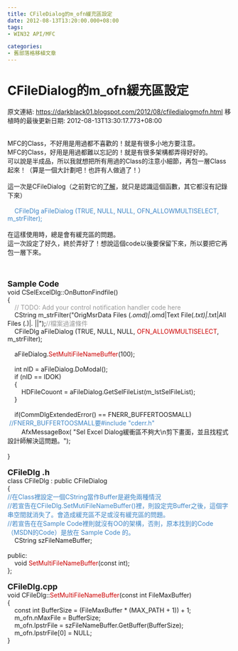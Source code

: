 ```yaml
---
title: CFileDialog的m_ofn緩充區設定
date: 2012-08-13T13:20:00.000+08:00
tags: 
- WIN32 API/MFC

categories:
- 舊部落格移植文章
---
```


# CFileDialog的m_ofn緩充區設定

原文連結: https://darkblack01.blogspot.com/2012/08/cfiledialogmofn.html
移植時的最後更新日期: 2012-08-13T13:30:17.773+08:00

<br />MFC的Class，不好用是用過都不喜歡的！就是有很多小地方要注意。<br />MFC的Class，好用是用過都難以忘記的！就是有很多架構都弄得好好的。<br />可以說是半成品，所以我就想把所有用過的Class的注意小細節，再包一層Class起來！（算是一個大計劃吧！也許有人做過了！）<br /><br />這一次是CFileDialog（之前對它的<a href="http://darkblack01.blogspot.tw/2012/05/cfiledialog.html" target="_blank">了解</a>，就只是認識這個函數，其它都沒有記錄下來）<br /><br />&nbsp; &nbsp; <span style="color: #3d85c6;">CFileDlg aFileDialog (TRUE, NULL, NULL, OFN_ALLOWMULTISELECT, m_strFilter); </span><br /><br />在這樣使用時，總是會有緩充區的問題。<br />這一次設定了好久，終於弄好了！想說這個code以後要保留下來，所以要把它再包一層下來。<br /><br /><a name='more'></a><br /><br /><span style="font-size: large;"><b>Sample Code</b></span><br />void CSelExcelDlg::OnButtonFindfile()<br />{<br />&nbsp; &nbsp; <span style="color: #999999;">// TODO: Add your control notification handler code here</span><br />&nbsp; &nbsp; CString m_strFilter("OrigMsrData Files (*.omd)|*.omd|Text File(*.txt)|*.txt|All Files (*.*)|*.* ||");<span style="color: #999999;">//檔案過濾條件</span><br />&nbsp; &nbsp; CFileDlg aFileDialog (TRUE, NULL, NULL, <span style="color: #cc0000;">OFN_ALLOWMULTISELECT</span>, m_strFilter);<br /><br />&nbsp; &nbsp; aFileDialog.<span style="color: #cc0000;">SetMultiFileNameBuffer</span>(100);<br /><br />&nbsp; &nbsp; int nID = aFileDialog.DoModal();<br />&nbsp; &nbsp; if (nID == IDOK)<br />&nbsp; &nbsp; {<br />&nbsp; &nbsp; &nbsp; &nbsp; HDFileCouont = aFileDialog.GetSelFileList(m_lstSelFileList); &nbsp; &nbsp; &nbsp; <br />&nbsp; &nbsp; }<br /><br />&nbsp; &nbsp; if(CommDlgExtendedError() == FNERR_BUFFERTOOSMALL) &nbsp;<span style="color: #3d85c6;">//FNERR_BUFFERTOOSMALL要#include "cderr.h"</span><br />&nbsp; &nbsp; &nbsp; &nbsp; AfxMessageBox( "Sel Excel Dialog緩衝區不夠大\n剪下畫面，並且找程式設計師解決這問題。");<br /><br />}<br /><br /><b><span style="font-size: large;">CFileDlg&nbsp;.h</span></b><br />class CFileDlg : public CFileDialog<br />{<br /><span style="color: #3d85c6;">//在Class裡設定一個CString當作Buffer是避免兩種情況</span><br /><span style="color: #3d85c6;">//若宣告在CFileDlg.SetMutiFileNameBuffer()裡，則設定完Buffer之後，這個字串空間就消失了。會造成緩充區不足或沒有緩充區的問題。</span><br /><span style="color: #3d85c6;">//若宣告在在Sample Code裡則就沒有OO的架構，否則，原本找到的Code（MSDN的Code）是放在 Sample Code&nbsp;的。</span><br />&nbsp; &nbsp; CString szFileNameBuffer;<br /><br />public:<br />&nbsp; &nbsp; void <span style="color: #cc0000;">SetMultiFileNameBuffer</span>(const int);<br />};<br /><br /><b><span style="font-size: large;">CFileDlg.cpp</span></b><br />void CFileDlg::<span style="color: #cc0000;">SetMultiFileNameBuffer</span>(const int FileMaxBuffer)<br />{<br />&nbsp; &nbsp; const int BufferSize = (FileMaxBuffer * (MAX_PATH + 1)) + 1;<br />&nbsp; &nbsp; m_ofn.nMaxFile = BufferSize;<br />&nbsp; &nbsp; m_ofn.lpstrFile = szFileNameBuffer.GetBuffer(BufferSize);<br />&nbsp; &nbsp; m_ofn.lpstrFile[0] = NULL;<br />}<br /><br />

